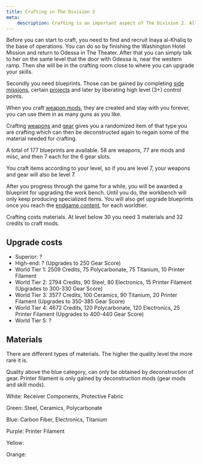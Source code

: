 ```yaml
---
title: Crafting in The Division 2
meta:
    description: Crafting is an important aspect of The Division 2. All you need to know about crafting.
---
```


Before you can start to craft, you need to find and recruit Inaya al-Khaliq to the base of operations. You can do so by finishing the Washington Hotel Mission and return to Odessa in The Theater. After that you can simply talk to her on the same level that the door with Odessa is, near the western ramp. Then she will be in the crafting room close to where you can upgrade your skills.

Secondly you need blueprints. Those can be gained by completing [side missions](/side-missions.html), certain [projects](/projects.html) and later by liberating high level (3+) control points.

When you craft [weapon mods](/weapon-mods.html), they are created and stay with you forever, you can use them in as many guns as you like.

Crafting [weapons](/weapons.html) and [gear](/gear.html) gives you a randomized item of that type you are crafting which can then be deconstructed again to regain some of the material needed for crafting.

A total of 177 blueprints are available. 58 are weapons, 77 are mods and misc, and then 7 each for the 6 gear slots.

You craft items according to your level, so if you are level 7, your weapons and gear will also be level 7.

After you progress through the game for a while, you will be awarded a blueprint for upgrading the work bench. Until you do, the workbench will only keep producing specialized items. You will also get upgrade blueprints once you reach the [endgame content](/end-game.html), for each worldtier.

Crafting costs materials. At level below 30 you need 3 materials and 32 credits to craft mods. 

## Upgrade costs

* Superior: ?
* High-end: ? (Upgrades to 250 Gear Score)
* World Tier 1: 2509 Credits, 75 Polycarbonate, 75 Titanium, 10 Printer Filament
* World Tier 2: 2794 Credits, 90 Steel, 80 Electronics, 15 Printer Filament (Upgrades to 300-330 Gear Score)
* World Tier 3: 3577 Credits, 100 Ceramics, 90 Titanium, 20 Printer Filament (Upgrades to 350-385 Gear Score)
* World Tier 4: 4672 Credits, 120 Polycarbonate, 120 Electronics, 25 Printer Filament (Upgrades to 400-440 Gear Score)
* World Tier 5: ?

## Materials

There are different types of materials. The higher the quality level the more rare it is.

Quality above the blue category, can only be obtained by deconstruction of gear. Printer filament is only gained by deconstruction mods (gear mods and skill mods).

White: Receiver Components, Protective Fabric

Green: Steel, Ceramics, Polycarbonate

Blue: Carbon Fiber, Electronics, Titanium 

Purple: Printer Filament

Yellow: 

Orange:
